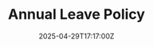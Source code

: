 ---
title: Annual Leave Policy
linkTitle: Annual Leave Policy
date: '2025-04-29T17:17:00Z'
weight: 1
description: Employees at Green Orbit Digital are entitled to annual leave based on
  service length, with guidelines for accrual, carryover, and request procedures.
  The policy emphasizes work-life balance and requires advance notice for leave requests,
  while also addressing special circumstances like sick and emergency leave.
draft: false
ref: annual-leave-policy
---